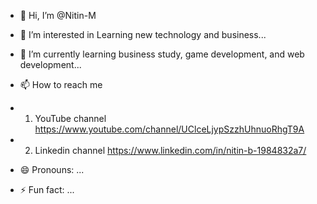 - 👋 Hi, I’m @Nitin-M
- 👀 I’m interested in Learning new technology and business...
- 🌱 I’m currently learning business study, game development, and web development...
- 📫 How to reach me
-   1) YouTube channel https://www.youtube.com/channel/UClceLjypSzzhUhnuoRhgT9A
-   2) Linkedin channel https://www.linkedin.com/in/nitin-b-1984832a7/

- 😄 Pronouns: ...
- ⚡ Fun fact: ...

<!---
Nitin-M-1/Nitin-M-1 is a ✨ special ✨ repository because its `README.md` (this file) appears on your GitHub profile.
You can click the Preview link to take a look at your changes.
--->
